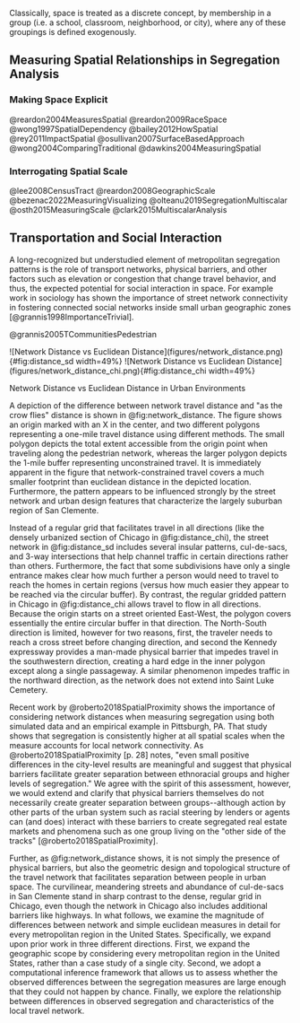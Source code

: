 
Classically, space is treated as a discrete concept, by membership in a group (i.e. a school,
classroom, neighborhood, or city), where any of these groupings is defined exogenously.

## Measuring Spatial Relationships in Segregation Analysis

### Making Space Explicit

@reardon2004MeasuresSpatial
@reardon2009RaceSpace
@wong1997SpatialDependency
@bailey2012HowSpatial
@rey2011ImpactSpatial
@osullivan2007SurfaceBasedApproach
@wong2004ComparingTraditional
@dawkins2004MeasuringSpatial

### Interrogating Spatial Scale

@lee2008CensusTract
@reardon2008GeographicScale
@bezenac2022MeasuringVisualizing
@olteanu2019SegregationMultiscalar
@osth2015MeasuringScale
@clark2015MultiscalarAnalysis


## Transportation and Social Interaction

A long-recognized but understudied element of metropolitan segregation patterns is the role of
transport networks, physical barriers, and other factors such as elevation or congestion that change
travel behavior, and thus, the expected potential for social interaction in space. For example work
in sociology has shown the importance of street network connectivity in fostering connected social
networks inside small urban geographic zones [@grannis1998ImportanceTrivial]. 

@grannis2005TCommunitiesPedestrian

<div id='fig:network_distance'>
![Network Distance vs Euclidean Distance](figures/network_distance.png){#fig:distance_sd width=49%}
![Network Distance vs Euclidean Distance](figures/network_distance_chi.png){#fig:distance_chi width=49%}

Network Distance vs Euclidean Distance in Urban Environments
</div>

A depiction of the difference between network travel distance and "as the crow flies" distance is
shown in @fig:network_distance. The figure shows an origin marked with an X in the center, and two
different polygons representing a one-mile travel distance using different methods. The small
polygon depicts the total extent accessible from the origin point when traveling along the
pedestrian network, whereas the larger polygon depicts the 1-mile buffer representing unconstrained
travel. It is immediately apparent in the figure that network-constrained travel covers a much
smaller footprint than euclidean distance in the depicted location. Furthermore, the pattern appears
to be influenced strongly by the street network and urban design features that characterize the
largely suburban region of San Clemente.

Instead of a regular grid that facilitates travel in all directions (like the densely urbanized
section of Chicago in @fig:distance_chi), the street network in @fig:distance_sd includes several
insular patterns, cul-de-sacs, and 3-way intersections that help channel traffic in certain
directions rather than others. Furthermore, the fact that some subdivisions have only a single
entrance makes clear how much further a person would need to travel to reach the homes in certain
regions (versus how much easier they appear to be reached via the circular buffer). By contrast, the
regular gridded pattern in Chicago in @fig:distance_chi allows travel to flow in all directions.
Because the origin starts on a street oriented East-West, the polygon covers essentially the entire
circular buffer in that direction. The North-South direction is limited, however for two reasons,
first, the traveler needs to reach a cross street before changing direction, and second the Kennedy
expressway provides a man-made physical barrier that impedes travel in the southwestern direction,
creating a hard edge in the inner polygon except along a single passageway. A similar phenomenon
impedes traffic in the northward direction, as the network does not extend into Saint Luke Cemetery.

Recent work by @roberto2018SpatialProximity shows the importance of considering network distances
when measuring segregation using both simulated data and an empirical example in Pittsburgh, PA.
That study shows that segregation is consistently higher at all spatial scales when the measure
accounts for local network connectivity. As @roberto2018SpatialProximity [p. 28] notes, "even small
positive differences in the city-level results are meaningful and suggest that physical barriers
facilitate greater separation between ethnoracial groups and higher levels of segregation." We agree
with the spirit of this assessment, however, we would extend and clarify that physical barriers
themselves do not necessarily create greater separation between groups--although action by other
parts of the urban system such as racial steering by lenders or agents can (and does) interact with
these barriers to create segregated real estate markets and phenomena such as one group living on
the "other side of the tracks" [@roberto2018SpatialProximity].

Further, as @fig:network_distance shows, it is not simply the presence of physical barriers, but
also the geometric design and topological structure of the travel network that facilitates
separation between people in urban space. The curvilinear, meandering streets and abundance of
cul-de-sacs in San Clemente stand in sharp contrast to the dense, regular grid in Chicago, even
though the network in Chicago also includes additional barriers like highways. In what follows, we
examine the magnitude of differences between network and simple euclidean measures in detail for
every metropolitan region in the United States. Specifically, we expand upon prior work in three
different directions. First, we expand the geographic scope by considering every metropolitan region
in the United States, rather than a case study of a single city. Second, we adopt a computational
inference framework that allows us to assess whether the observed differences between the
segregation measures are large enough that they could not happen by chance. Finally, we explore the
relationship between differences in observed segregation and characteristics of the local travel
network.
